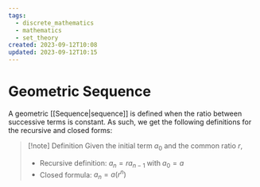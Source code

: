 ```yaml
---
tags:
  - discrete_mathematics
  - mathematics
  - set_theory
created: 2023-09-12T10:08
updated: 2023-09-12T10:15
---
```


# Geometric Sequence

A geometric [[Sequence|sequence]] is defined when the ratio between successive terms is constant. As such, we get the following definitions for the recursive and closed forms:

>[!note] Definition
>Given the initial term $a_{0}$ and the common ratio $r$,
>- Recursive definition: $a_{n}=ra_{n-1} \;\text{with}\; a_{0}=a$
>- Closed formula: $a_{n}=a(r^{n})$

